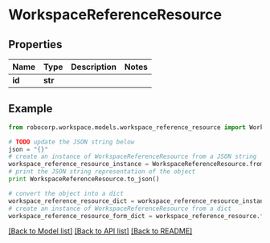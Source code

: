 # WorkspaceReferenceResource


## Properties
Name | Type | Description | Notes
------------ | ------------- | ------------- | -------------
**id** | **str** |  | 

## Example

```python
from robocorp.workspace.models.workspace_reference_resource import WorkspaceReferenceResource

# TODO update the JSON string below
json = "{}"
# create an instance of WorkspaceReferenceResource from a JSON string
workspace_reference_resource_instance = WorkspaceReferenceResource.from_json(json)
# print the JSON string representation of the object
print WorkspaceReferenceResource.to_json()

# convert the object into a dict
workspace_reference_resource_dict = workspace_reference_resource_instance.to_dict()
# create an instance of WorkspaceReferenceResource from a dict
workspace_reference_resource_form_dict = workspace_reference_resource.from_dict(workspace_reference_resource_dict)
```
[[Back to Model list]](../README.md#documentation-for-models) [[Back to API list]](../README.md#documentation-for-api-endpoints) [[Back to README]](../README.md)


